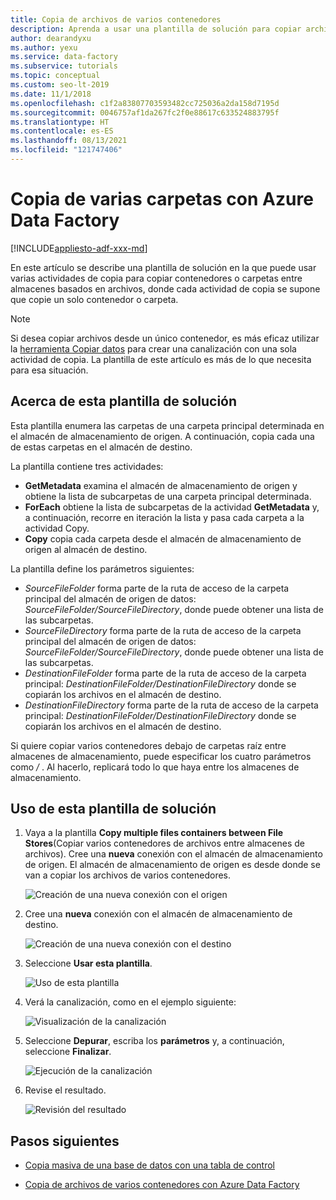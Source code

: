 ```yaml
---
title: Copia de archivos de varios contenedores
description: Aprenda a usar una plantilla de solución para copiar archivos de varios contenedores con Azure Data Factory.
author: dearandyxu
ms.author: yexu
ms.service: data-factory
ms.subservice: tutorials
ms.topic: conceptual
ms.custom: seo-lt-2019
ms.date: 11/1/2018
ms.openlocfilehash: c1f2a83807703593482cc725036a2da158d7195d
ms.sourcegitcommit: 0046757af1da267fc2f0e88617c633524883795f
ms.translationtype: HT
ms.contentlocale: es-ES
ms.lasthandoff: 08/13/2021
ms.locfileid: "121747406"
---
```

# <a name="copy-multiple-folders-with-azure-data-factory"></a>Copia de varias carpetas con Azure Data Factory

[!INCLUDE[appliesto-adf-xxx-md](includes/appliesto-adf-xxx-md.md)]

En este artículo se describe una plantilla de solución en la que puede usar varias actividades de copia para copiar contenedores o carpetas entre almacenes basados en archivos, donde cada actividad de copia se supone que copie un solo contenedor o carpeta. 

> [!NOTE]
> Si desea copiar archivos desde un único contenedor, es más eficaz utilizar la [herramienta Copiar datos](copy-data-tool.md) para crear una canalización con una sola actividad de copia. La plantilla de este artículo es más de lo que necesita para esa situación.

## <a name="about-this-solution-template"></a>Acerca de esta plantilla de solución

Esta plantilla enumera las carpetas de una carpeta principal determinada en el almacén de almacenamiento de origen. A continuación, copia cada una de estas carpetas en el almacén de destino.

La plantilla contiene tres actividades:
- **GetMetadata** examina el almacén de almacenamiento de origen y obtiene la lista de subcarpetas de una carpeta principal determinada.
- **ForEach** obtiene la lista de subcarpetas de la actividad **GetMetadata** y, a continuación, recorre en iteración la lista y pasa cada carpeta a la actividad Copy.
- **Copy** copia cada carpeta desde el almacén de almacenamiento de origen al almacén de destino.

La plantilla define los parámetros siguientes:
- *SourceFileFolder* forma parte de la ruta de acceso de la carpeta principal del almacén de origen de datos: *SourceFileFolder/SourceFileDirectory*, donde puede obtener una lista de las subcarpetas. 
- *SourceFileDirectory* forma parte de la ruta de acceso de la carpeta principal del almacén de origen de datos: *SourceFileFolder/SourceFileDirectory*, donde puede obtener una lista de las subcarpetas. 
- *DestinationFileFolder* forma parte de la ruta de acceso de la carpeta principal: *DestinationFileFolder/DestinationFileDirectory* donde se copiarán los archivos en el almacén de destino. 
- *DestinationFileDirectory* forma parte de la ruta de acceso de la carpeta principal: *DestinationFileFolder/DestinationFileDirectory* donde se copiarán los archivos en el almacén de destino. 

Si quiere copiar varios contenedores debajo de carpetas raíz entre almacenes de almacenamiento, puede especificar los cuatro parámetros como */* . Al hacerlo, replicará todo lo que haya entre los almacenes de almacenamiento.

## <a name="how-to-use-this-solution-template"></a>Uso de esta plantilla de solución

1. Vaya a la plantilla **Copy multiple files containers between File Stores**(Copiar varios contenedores de archivos entre almacenes de archivos). Cree una **nueva** conexión con el almacén de almacenamiento de origen. El almacén de almacenamiento de origen es desde donde se van a copiar los archivos de varios contenedores.

    ![Creación de una nueva conexión con el origen](media/solution-template-copy-files-multiple-containers/copy-files-multiple-containers-image1.png)

2. Cree una **nueva** conexión con el almacén de almacenamiento de destino.

    ![Creación de una nueva conexión con el destino](media/solution-template-copy-files-multiple-containers/copy-files-multiple-containers-image2.png)

3. Seleccione **Usar esta plantilla**.

    ![Uso de esta plantilla](media/solution-template-copy-files-multiple-containers/copy-files-multiple-containers-image3.png)
    
4. Verá la canalización, como en el ejemplo siguiente:

    ![Visualización de la canalización](media/solution-template-copy-files-multiple-containers/copy-files-multiple-containers-image4.png)

5. Seleccione **Depurar**, escriba los **parámetros** y, a continuación, seleccione **Finalizar**.

    ![Ejecución de la canalización](media/solution-template-copy-files-multiple-containers/copy-files-multiple-containers-image5.png)

6. Revise el resultado.

    ![Revisión del resultado](media/solution-template-copy-files-multiple-containers/copy-files-multiple-containers-image6.png)

## <a name="next-steps"></a>Pasos siguientes

- [Copia masiva de una base de datos con una tabla de control](solution-template-bulk-copy-with-control-table.md)

- [Copia de archivos de varios contenedores con Azure Data Factory](solution-template-copy-files-multiple-containers.md)
